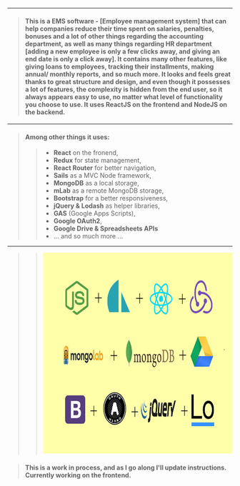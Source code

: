 ___
> #### This is a **EMS software** - [Employee management system] that can help companies reduce their time spent on salaries, penalties, bonuses and a lot of other things regarding the accounting department, as well as many things regarding HR department [adding a new employee is only a few clicks away, and giving an end date is only a click away]. It contains many other features, like giving loans to employees, tracking their installments, making annual/ monthly reports, and so much more. It looks and feels great thanks to great structure and design, and even though it possesses a lot of features, the complexity is hidden from the end user, so it always appears easy to use, no matter what level of functionality you choose to use. It uses **ReactJS** on the frontend and **NodeJS** on the backend.
___
> >
> #### Among other things it uses:
> > * **React** on the fronend,
> > * **Redux** for state management,
> > * **React Router** for better navigation,
> > * **Sails** as a MVC Node framework,
> > * **MongoDB** as a local storage,
> > * **mLab** as a remote MongoDB storage,
> > * **Bootstrap** for a better responsiveness,
> > * **jQuery & Lodash** as helper libraries,
> > * **GAS** (Google Apps Scripts),
> > * **Google OAuth2**, 
> > * **Google Drive & Spreadsheets APIs**
> > * ... and so much more ...
___
> > <img src="https://github.com/BiggaHD/Automated-Accountant/blob/master/stack.svg" height="450" width="600">

> #### This is a work in process, and as I go along I'll update instructions. Currently working on the frontend.
